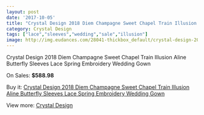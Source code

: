 ```yaml
---
layout: post
date: '2017-10-05'
title: "Crystal Design 2018 Diem Champagne Sweet Chapel Train Illusion Aline Butterfly Sleeves Lace Spring Embroidery Wedding Gown"
category: Crystal Design 
tags: ["lace","sleeves","wedding","sale","illusion"]
image: http://img.eudances.com/28041-thickbox_default/crystal-design-2018-diem-champagne-sweet-chapel-train-illusion-aline-butterfly-sleeves-lace-spring-embroidery-wedding-gown.jpg
---
```

Crystal Design 2018 Diem Champagne Sweet Chapel Train Illusion Aline Butterfly Sleeves Lace Spring Embroidery Wedding Gown

On Sales: **$588.98**
<a href="https://www.eudances.com/en/crystal-design/9264-crystal-design-2018-diem-champagne-sweet-chapel-train-illusion-aline-butterfly-sleeves-lace-spring-embroidery-wedding-gown.html"><amp-img layout="responsive" width="600" height="600" src="//img.eudances.com/28041-thickbox_default/crystal-design-2018-diem-champagne-sweet-chapel-train-illusion-aline-butterfly-sleeves-lace-spring-embroidery-wedding-gown.jpg" alt="Crystal Design 2018 Diem Champagne Sweet Chapel Train Illusion Aline Butterfly Sleeves Lace Spring Embroidery Wedding Gown 0" /></a>
<a href="https://www.eudances.com/en/crystal-design/9264-crystal-design-2018-diem-champagne-sweet-chapel-train-illusion-aline-butterfly-sleeves-lace-spring-embroidery-wedding-gown.html"><amp-img layout="responsive" width="600" height="600" src="//img.eudances.com/28047-thickbox_default/crystal-design-2018-diem-champagne-sweet-chapel-train-illusion-aline-butterfly-sleeves-lace-spring-embroidery-wedding-gown.jpg" alt="Crystal Design 2018 Diem Champagne Sweet Chapel Train Illusion Aline Butterfly Sleeves Lace Spring Embroidery Wedding Gown 1" /></a>
<a href="https://www.eudances.com/en/crystal-design/9264-crystal-design-2018-diem-champagne-sweet-chapel-train-illusion-aline-butterfly-sleeves-lace-spring-embroidery-wedding-gown.html"><amp-img layout="responsive" width="600" height="600" src="//img.eudances.com/28046-thickbox_default/crystal-design-2018-diem-champagne-sweet-chapel-train-illusion-aline-butterfly-sleeves-lace-spring-embroidery-wedding-gown.jpg" alt="Crystal Design 2018 Diem Champagne Sweet Chapel Train Illusion Aline Butterfly Sleeves Lace Spring Embroidery Wedding Gown 2" /></a>
<a href="https://www.eudances.com/en/crystal-design/9264-crystal-design-2018-diem-champagne-sweet-chapel-train-illusion-aline-butterfly-sleeves-lace-spring-embroidery-wedding-gown.html"><amp-img layout="responsive" width="600" height="600" src="//img.eudances.com/28045-thickbox_default/crystal-design-2018-diem-champagne-sweet-chapel-train-illusion-aline-butterfly-sleeves-lace-spring-embroidery-wedding-gown.jpg" alt="Crystal Design 2018 Diem Champagne Sweet Chapel Train Illusion Aline Butterfly Sleeves Lace Spring Embroidery Wedding Gown 3" /></a>
<a href="https://www.eudances.com/en/crystal-design/9264-crystal-design-2018-diem-champagne-sweet-chapel-train-illusion-aline-butterfly-sleeves-lace-spring-embroidery-wedding-gown.html"><amp-img layout="responsive" width="600" height="600" src="//img.eudances.com/28044-thickbox_default/crystal-design-2018-diem-champagne-sweet-chapel-train-illusion-aline-butterfly-sleeves-lace-spring-embroidery-wedding-gown.jpg" alt="Crystal Design 2018 Diem Champagne Sweet Chapel Train Illusion Aline Butterfly Sleeves Lace Spring Embroidery Wedding Gown 4" /></a>
<a href="https://www.eudances.com/en/crystal-design/9264-crystal-design-2018-diem-champagne-sweet-chapel-train-illusion-aline-butterfly-sleeves-lace-spring-embroidery-wedding-gown.html"><amp-img layout="responsive" width="600" height="600" src="//img.eudances.com/28043-thickbox_default/crystal-design-2018-diem-champagne-sweet-chapel-train-illusion-aline-butterfly-sleeves-lace-spring-embroidery-wedding-gown.jpg" alt="Crystal Design 2018 Diem Champagne Sweet Chapel Train Illusion Aline Butterfly Sleeves Lace Spring Embroidery Wedding Gown 5" /></a>
<a href="https://www.eudances.com/en/crystal-design/9264-crystal-design-2018-diem-champagne-sweet-chapel-train-illusion-aline-butterfly-sleeves-lace-spring-embroidery-wedding-gown.html"><amp-img layout="responsive" width="600" height="600" src="//img.eudances.com/28042-thickbox_default/crystal-design-2018-diem-champagne-sweet-chapel-train-illusion-aline-butterfly-sleeves-lace-spring-embroidery-wedding-gown.jpg" alt="Crystal Design 2018 Diem Champagne Sweet Chapel Train Illusion Aline Butterfly Sleeves Lace Spring Embroidery Wedding Gown 6" /></a>

Buy it: [Crystal Design 2018 Diem Champagne Sweet Chapel Train Illusion Aline Butterfly Sleeves Lace Spring Embroidery Wedding Gown](https://www.eudances.com/en/crystal-design/9264-crystal-design-2018-diem-champagne-sweet-chapel-train-illusion-aline-butterfly-sleeves-lace-spring-embroidery-wedding-gown.html "Crystal Design 2018 Diem Champagne Sweet Chapel Train Illusion Aline Butterfly Sleeves Lace Spring Embroidery Wedding Gown")

View more: [Crystal Design ](https://www.eudances.com/en/134-crystal-design "Crystal Design ")